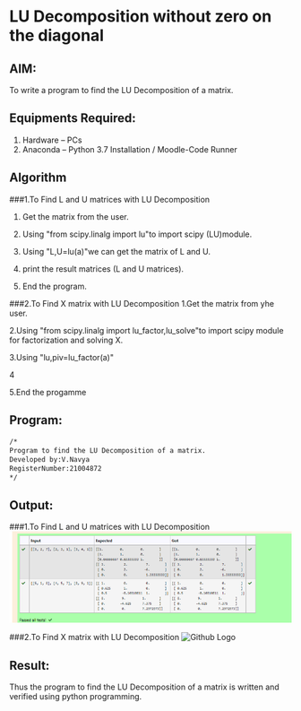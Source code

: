 # LU Decomposition without zero on the diagonal

## AIM:
To write a program to find the LU Decomposition of a matrix.

## Equipments Required:
1. Hardware – PCs
2. Anaconda – Python 3.7 Installation / Moodle-Code Runner

## Algorithm
###1.To Find L and U matrices with LU Decomposition

1. Get the matrix from the user.

2. Using "from scipy.linalg import lu"to import scipy (LU)module.
 
3. Using "L,U=lu(a)"we can get the matrix of L and U.
 
4. print the result matrices (L and U matrices).
 
5. End the program.

###2.To Find X matrix with LU Decomposition
1.Get the matrix from yhe user.

2.Using "from scipy.linalg import lu_factor,lu_solve"to import scipy module for factorization and solving X.

3.Using "lu,piv=lu_factor(a)"

4

5.End the progamme
## Program:
```
/*
Program to find the LU Decomposition of a matrix.
Developed by:V.Navya
RegisterNumber:21004872
*/
```

## Output:
###1.To Find L and U matrices with LU Decomposition
![Github Logo](ludecomposition.png)

###2.To Find X matrix with LU Decomposition
![Github Logo](ludec_1.png)

## Result:
Thus the program to find the LU Decomposition of a matrix is written and verified using python programming.


